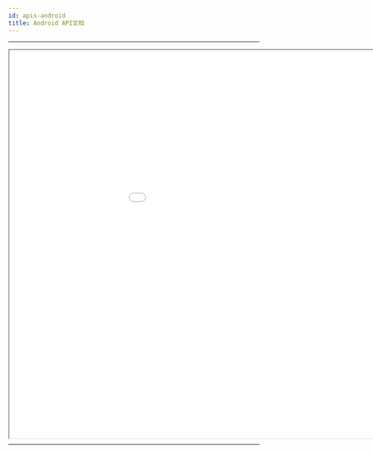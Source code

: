 ```yaml
---
id: apis-android
title: Android API文档
---
```

---

<div id='iframe_part' style='width: 1080px; height: 780px'>
    <iframe id="ifame" src='/apis/android/' style='width:100%; height: 100%; paddingTop:32px'></iframe>
</div>

---